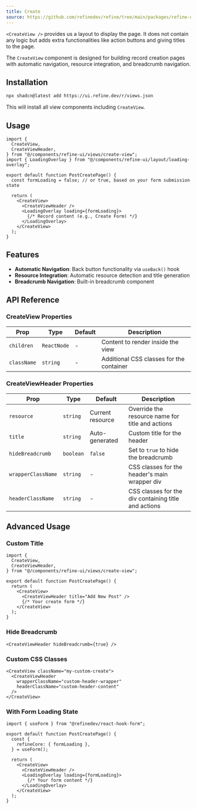 ```yaml
---
title: Create
source: https://github.com/refinedev/refine/tree/main/packages/refine-ui/registry/new-york/refine-ui/views/create-view.tsx
---
```


`<CreateView />` provides us a layout to display the page. It does not contain any logic but adds extra functionalities like action buttons and giving titles to the page.

The `CreateView` component is designed for building record creation pages with automatic navigation, resource integration, and breadcrumb navigation.

## Installation

```bash
npx shadcn@latest add https://ui.refine.dev/r/views.json
```

This will install all view components including `CreateView`.

## Usage

```tsx
import {
  CreateView,
  CreateViewHeader,
} from "@/components/refine-ui/views/create-view";
import { LoadingOverlay } from "@/components/refine-ui/layout/loading-overlay";

export default function PostCreatePage() {
  const formLoading = false; // or true, based on your form submission state

  return (
    <CreateView>
      <CreateViewHeader />
      <LoadingOverlay loading={formLoading}>
        {/* Record content (e.g., Create Form) */}
      </LoadingOverlay>
    </CreateView>
  );
}
```

## Features

- **Automatic Navigation**: Back button functionality via `useBack()` hook
- **Resource Integration**: Automatic resource detection and title generation
- **Breadcrumb Navigation**: Built-in breadcrumb component

## API Reference

### CreateView Properties

| Prop        | Type        | Default | Description                              |
| ----------- | ----------- | ------- | ---------------------------------------- |
| `children`  | `ReactNode` | -       | Content to render inside the view        |
| `className` | `string`    | -       | Additional CSS classes for the container |

### CreateViewHeader Properties

| Prop               | Type      | Default          | Description                                          |
| ------------------ | --------- | ---------------- | ---------------------------------------------------- |
| `resource`         | `string`  | Current resource | Override the resource name for title and actions     |
| `title`            | `string`  | Auto-generated   | Custom title for the header                          |
| `hideBreadcrumb`   | `boolean` | `false`          | Set to `true` to hide the breadcrumb                 |
| `wrapperClassName` | `string`  | -                | CSS classes for the header's main wrapper div        |
| `headerClassName`  | `string`  | -                | CSS classes for the div containing title and actions |

## Advanced Usage

### Custom Title

```tsx
import {
  CreateView,
  CreateViewHeader,
} from "@/components/refine-ui/views/create-view";

export default function PostCreatePage() {
  return (
    <CreateView>
      <CreateViewHeader title="Add New Post" />
      {/* Your create form */}
    </CreateView>
  );
}
```

### Hide Breadcrumb

```tsx
<CreateViewHeader hideBreadcrumb={true} />
```

### Custom CSS Classes

```tsx
<CreateView className="my-custom-create">
  <CreateViewHeader
    wrapperClassName="custom-header-wrapper"
    headerClassName="custom-header-content"
  />
</CreateView>
```

### With Form Loading State

```tsx
import { useForm } from "@refinedev/react-hook-form";

export default function PostCreatePage() {
  const {
    refineCore: { formLoading },
  } = useForm();

  return (
    <CreateView>
      <CreateViewHeader />
      <LoadingOverlay loading={formLoading}>
        {/* Your form content */}
      </LoadingOverlay>
    </CreateView>
  );
}
```
